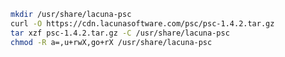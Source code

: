 ﻿```sh
mkdir /usr/share/lacuna-psc
curl -O https://cdn.lacunasoftware.com/psc/psc-1.4.2.tar.gz
tar xzf psc-1.4.2.tar.gz -C /usr/share/lacuna-psc
chmod -R a=,u+rwX,go+rX /usr/share/lacuna-psc
```
